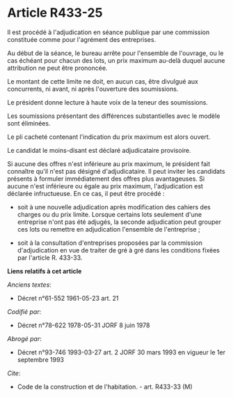 # Article R433-25

Il est procédé à l'adjudication en séance publique par une commission constituée comme pour l'agrément des entreprises.

Au début de la séance, le bureau arrête pour l'ensemble de l'ouvrage, ou le cas échéant pour chacun des lots, un prix maximum
au-delà duquel aucune attribution ne peut être prononcée.

Le montant de cette limite ne doit, en aucun cas, être divulgué aux concurrents, ni avant, ni après l'ouverture des
soumissions.

Le président donne lecture à haute voix de la teneur des soumissions.

Les soumissions présentant des différences substantielles avec le modèle sont éliminées.

Le pli cacheté contenant l'indication du prix maximum est alors ouvert.

Le candidat le moins-disant est déclaré adjudicataire provisoire.

Si aucune des offres n'est inférieure au prix maximum, le président fait connaître qu'il n'est pas désigné d'adjudicataire.
Il peut inviter les candidats présents à formuler immédiatement des offres plus avantageuses. Si aucune n'est inférieure ou
égale au prix maximum, l'adjudication est déclarée infructueuse. En ce cas, il peut être procédé :

- soit à une nouvelle adjudication après modification des cahiers des charges ou du prix limite. Lorsque certains lots
seulement d'une entreprise n'ont pas été adjugés, la seconde adjudication peut grouper ces lots ou remettre en adjudication
l'ensemble de l'entreprise ;

- soit à la consultation d'entreprises proposées par la commission d'adjudication en vue de traiter de gré à gré dans les
conditions fixées par l'article R. 433-33.

**Liens relatifs à cet article**

_Anciens textes_:

  - Décret n°61-552 1961-05-23 art. 21

_Codifié par_:

  - Décret n°78-622 1978-05-31 JORF 8 juin 1978

_Abrogé par_:

  - Décret n°93-746 1993-03-27 art. 2 JORF 30 mars 1993 en vigueur le 1er septembre 1993

_Cite_:

  - Code de la construction et de l'habitation. - art. R433-33 (M)
